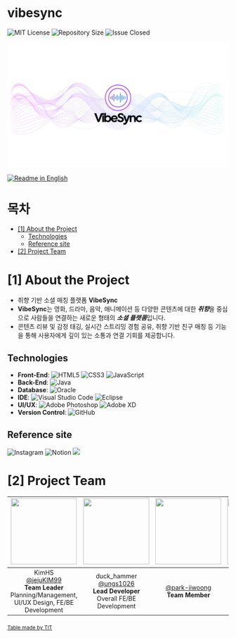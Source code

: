 # vibesync

<!--배지-->
![MIT License][license-shield] ![Repository Size][repository-size-shield] ![Issue Closed][issue-closed-shield]

<!--프로젝트 대문 이미지-->
![Project Title](readme_img/main.jpeg)

<!--프로젝트 버튼-->
 [![Readme in English][readme-eng-shield]][readme-eng-url]

 <!--목차-->
# 목차
- [[1] About the Project](#1-about-the-project)
  - [Technologies](#technologies)
  - [Reference site](#Reference-site)
- [[2] Project Team](#2-Project-Team)


 <!--목차 끝-->

# [1] About the Project
- 취향 기반 소셜 매칭 플랫폼 **VibeSync**
- **VibeSync**는 영화, 드라마, 음악, 애니메이션 등 다양한 콘텐츠에 대한 ***취향***을 중심으로 사람들을 연결하는 새로운 형태의 ***소셜 플랫폼***입니다.
- 콘텐츠 리뷰 및 감정 태깅, 실시간 스트리밍 경험 공유, 취향 기반 친구 매칭 등 기능을 통해 사용자에게 깊이 있는 소통과 연결 기회를 제공합니다.

## Technologies
- **Front-End**: ![HTML5](https://img.shields.io/badge/html5-%23E34F26.svg?style=for-the-badge&logo=html5&logoColor=white) ![CSS3](https://img.shields.io/badge/css3-%231572B6.svg?style=for-the-badge&logo=css3&logoColor=white) ![JavaScript](https://img.shields.io/badge/javascript-%23323330.svg?style=for-the-badge&logo=javascript&logoColor=%23F7DF1E)
- **Back-End**: ![Java](https://img.shields.io/badge/java-%23ED8B00.svg?style=for-the-badge&logo=openjdk&logoColor=white)
- **Database**: ![Oracle](https://img.shields.io/badge/Oracle-F80000?style=for-the-badge&logo=oracle&logoColor=white)
- **IDE**: ![Visual Studio Code](https://img.shields.io/badge/Visual%20Studio%20Code-0078d7.svg?style=for-the-badge&logo=visual-studio-code&logoColor=white) ![Eclipse](https://img.shields.io/badge/Eclipse-FE7A16.svg?style=for-the-badge&logo=Eclipse&logoColor=white)
- **UI/UX**: ![Adobe Photoshop](https://img.shields.io/badge/adobe%20photoshop-%2331A8FF.svg?style=for-the-badge&logo=adobe%20photoshop&logoColor=white) ![Adobe XD](https://img.shields.io/badge/Adobe%20XD-470137?style=for-the-badge&logo=Adobe%20XD&logoColor=#FF61F6)
- **Version Control**: ![GitHub](https://img.shields.io/badge/github-%23121011.svg?style=for-the-badge&logo=github&logoColor=white)

## Reference site
![Instagram](https://img.shields.io/badge/Instagram-%23E4405F.svg?style=for-the-badge&logo=Instagram&logoColor=white) ![Notion](https://img.shields.io/badge/Notion-%23000000.svg?style=for-the-badge&logo=notion&logoColor=white) <img src="https://img.shields.io/badge/Teleparty-FF0000?style=for-the-badge&logoColor=white">


# [2] Project Team
|<img src="https://avatars.githubusercontent.com/u/147032519?v=4" width="150" height="150"/>|<img src="https://avatars.githubusercontent.com/u/180395275?v=4" width="150" height="150"/>|<img src="https://avatars.githubusercontent.com/u/199547917?v=4" width="150" height="150"/>|<img src="https://avatars.githubusercontent.com/u/186297935?v=4" width="150" height="150"/>|<img src="https://avatars.githubusercontent.com/u/199547900?v=4" width="150" height="150"/>|
|:-:|:-:|:-:|:-:|:-:|
|KimHS<br/>[@jejuKIM99](https://github.com/jejuKIM99)<br>**Team Leader**<br>Planning/Management, UI/UX Design, FE/BE Development|duck_hammer<br/>[@ungs1026](https://github.com/ungs1026)<br>**Lead Developer**<br>Overall FE/BE Development|[@park-jiwoong](https://github.com/park-jiwoong)<br>**Team Member**|[@msgggg1](https://github.com/msgggg1)<br>**Team Member**|Yeji Kim<br/>[@Yeji-Kim-Erica](https://github.com/Yeji-Kim-Erica)<br>**Team Member**|

<sub>[Table made by TIT](https://team-info-table.seondal.kr/)</sub>






<!--Url for Badges-->
[license-shield]: https://img.shields.io/github/license/dev-ujin/readme-template?labelColor=D8D8D8&color=04B4AE
[repository-size-shield]: https://img.shields.io/github/repo-size/dev-ujin/readme-template?labelColor=D8D8D8&color=BE81F7
[issue-closed-shield]: https://img.shields.io/github/issues-closed/dev-ujin/readme-template?labelColor=D8D8D8&color=FE9A2E

<!--Url for Buttons-->
[readme-eng-shield]: https://img.shields.io/badge/-readme%20in%20english-2E2E2E?style=for-the-badge

<!--URLS-->
[readme-eng-url]: README_EN.md
